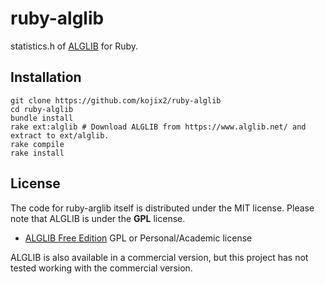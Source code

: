 # ruby-alglib

statistics.h of [ALGLIB](https://www.alglib.net/) for Ruby.

## Installation

```
git clone https://github.com/kojix2/ruby-alglib
cd ruby-alglib
bundle install
rake ext:alglib # Download ALGLIB from https://www.alglib.net/ and extract to ext/alglib.
rake compile
rake install
```

## License

The code for ruby-arglib itself is distributed under the MIT license.
Please note that ALGLIB is under the **GPL** license.

- [ALGLIB Free Edition](https://www.alglib.net/) GPL or Personal/Academic license

ALGLIB is also available in a commercial version, but this project has not tested working with the commercial version.
